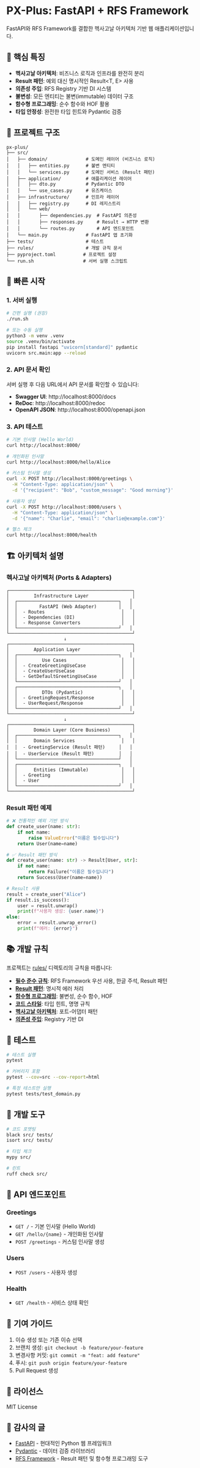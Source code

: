 # PX-Plus: FastAPI + RFS Framework

FastAPI와 RFS Framework를 결합한 헥사고날 아키텍처 기반 웹 애플리케이션입니다.

## 🎯 핵심 특징

- **헥사고날 아키텍처**: 비즈니스 로직과 인프라를 완전히 분리
- **Result 패턴**: 예외 대신 명시적인 Result<T, E> 사용
- **의존성 주입**: RFS Registry 기반 DI 시스템
- **불변성**: 모든 엔티티는 불변(immutable) 데이터 구조
- **함수형 프로그래밍**: 순수 함수와 HOF 활용
- **타입 안정성**: 완전한 타입 힌트와 Pydantic 검증

## 📁 프로젝트 구조

```
px-plus/
├── src/
│   ├── domain/              # 도메인 레이어 (비즈니스 로직)
│   │   ├── entities.py      # 불변 엔티티
│   │   └── services.py      # 도메인 서비스 (Result 패턴)
│   ├── application/         # 애플리케이션 레이어
│   │   ├── dto.py           # Pydantic DTO
│   │   └── use_cases.py     # 유즈케이스
│   ├── infrastructure/      # 인프라 레이어
│   │   ├── registry.py      # DI 레지스트리
│   │   └── web/
│   │       ├── dependencies.py  # FastAPI 의존성
│   │       ├── responses.py     # Result → HTTP 변환
│   │       └── routes.py        # API 엔드포인트
│   └── main.py              # FastAPI 앱 초기화
├── tests/                   # 테스트
├── rules/                   # 개발 규칙 문서
├── pyproject.toml          # 프로젝트 설정
└── run.sh                  # 서버 실행 스크립트
```

## 🚀 빠른 시작

### 1. 서버 실행

```bash
# 간편 실행 (권장)
./run.sh

# 또는 수동 실행
python3 -m venv .venv
source .venv/bin/activate
pip install fastapi "uvicorn[standard]" pydantic
uvicorn src.main:app --reload
```

### 2. API 문서 확인

서버 실행 후 다음 URL에서 API 문서를 확인할 수 있습니다:

- **Swagger UI**: http://localhost:8000/docs
- **ReDoc**: http://localhost:8000/redoc
- **OpenAPI JSON**: http://localhost:8000/openapi.json

### 3. API 테스트

```bash
# 기본 인사말 (Hello World)
curl http://localhost:8000/

# 개인화된 인사말
curl http://localhost:8000/hello/Alice

# 커스텀 인사말 생성
curl -X POST http://localhost:8000/greetings \
  -H "Content-Type: application/json" \
  -d '{"recipient": "Bob", "custom_message": "Good morning"}'

# 사용자 생성
curl -X POST http://localhost:8000/users \
  -H "Content-Type: application/json" \
  -d '{"name": "Charlie", "email": "charlie@example.com"}'

# 헬스 체크
curl http://localhost:8000/health
```

## 🏗️ 아키텍처 설명

### 헥사고날 아키텍처 (Ports & Adapters)

```
┌─────────────────────────────────────────────┐
│         Infrastructure Layer                │
│  ┌─────────────────────────────────────┐   │
│  │        FastAPI (Web Adapter)        │   │
│  │  - Routes                            │   │
│  │  - Dependencies (DI)                 │   │
│  │  - Response Converters               │   │
│  └─────────────────────────────────────┘   │
└─────────────────────────────────────────────┘
                     ↓
┌─────────────────────────────────────────────┐
│         Application Layer                   │
│  ┌─────────────────────────────────────┐   │
│  │         Use Cases                    │   │
│  │  - CreateGreetingUseCase             │   │
│  │  - CreateUserUseCase                 │   │
│  │  - GetDefaultGreetingUseCase         │   │
│  └─────────────────────────────────────┘   │
│  ┌─────────────────────────────────────┐   │
│  │         DTOs (Pydantic)              │   │
│  │  - GreetingRequest/Response          │   │
│  │  - UserRequest/Response              │   │
│  └─────────────────────────────────────┘   │
└─────────────────────────────────────────────┘
                     ↓
┌─────────────────────────────────────────────┐
│         Domain Layer (Core Business)        │
│  ┌─────────────────────────────────────┐   │
│  │      Domain Services                 │   │
│  │  - GreetingService (Result 패턴)     │   │
│  │  - UserService (Result 패턴)         │   │
│  └─────────────────────────────────────┘   │
│  ┌─────────────────────────────────────┐   │
│  │      Entities (Immutable)            │   │
│  │  - Greeting                          │   │
│  │  - User                              │   │
│  └─────────────────────────────────────┘   │
└─────────────────────────────────────────────┘
```

### Result 패턴 예제

```python
# ❌ 전통적인 예외 기반 방식
def create_user(name: str):
    if not name:
        raise ValueError("이름은 필수입니다")
    return User(name=name)

# ✅ Result 패턴 방식
def create_user(name: str) -> Result[User, str]:
    if not name:
        return Failure("이름은 필수입니다")
    return Success(User(name=name))

# Result 사용
result = create_user("Alice")
if result.is_success():
    user = result.unwrap()
    print(f"사용자 생성: {user.name}")
else:
    error = result.unwrap_error()
    print(f"에러: {error}")
```

## 📚 개발 규칙

프로젝트는 [rules/](./rules/) 디렉토리의 규칙을 따릅니다:

- **[필수 준수 규칙](./rules/00-mandatory-rules.md)**: RFS Framework 우선 사용, 한글 주석, Result 패턴
- **[Result 패턴](./rules/01-result-pattern.md)**: 명시적 에러 처리
- **[함수형 프로그래밍](./rules/02-functional-programming.md)**: 불변성, 순수 함수, HOF
- **[코드 스타일](./rules/03-code-style.md)**: 타입 힌트, 명명 규칙
- **[헥사고날 아키텍처](./rules/04-hexagonal-architecture.md)**: 포트-어댑터 패턴
- **[의존성 주입](./rules/05-dependency-injection.md)**: Registry 기반 DI

## 🧪 테스트

```bash
# 테스트 실행
pytest

# 커버리지 포함
pytest --cov=src --cov-report=html

# 특정 테스트만 실행
pytest tests/test_domain.py
```

## 🔧 개발 도구

```bash
# 코드 포맷팅
black src/ tests/
isort src/ tests/

# 타입 체크
mypy src/

# 린트
ruff check src/
```

## 📝 API 엔드포인트

### Greetings

- `GET /` - 기본 인사말 (Hello World)
- `GET /hello/{name}` - 개인화된 인사말
- `POST /greetings` - 커스텀 인사말 생성

### Users

- `POST /users` - 사용자 생성

### Health

- `GET /health` - 서비스 상태 확인

## 🤝 기여 가이드

1. 이슈 생성 또는 기존 이슈 선택
2. 브랜치 생성: `git checkout -b feature/your-feature`
3. 변경사항 커밋: `git commit -m "feat: add feature"`
4. 푸시: `git push origin feature/your-feature`
5. Pull Request 생성

## 📄 라이선스

MIT License

## 🙏 감사의 글

- [FastAPI](https://fastapi.tiangolo.com/) - 현대적인 Python 웹 프레임워크
- [Pydantic](https://pydantic-docs.helpmanual.io/) - 데이터 검증 라이브러리
- [RFS Framework](https://github.com/rfs-framework) - Result 패턴 및 함수형 프로그래밍 도구
